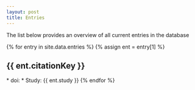 ```yaml
---
layout: post
title: Entries
---
```

 
The list below provides an overview of all current entries in the database


{% for entry in site.data.entries %}
{% assign ent = entry[1] %}
  <h2>
      {{ ent.citationKey }} 
  </h2>
  * doi: <https://doi.org/{{ent.doi}}>
  * Study: {{ ent.study }}
{% endfor %}
 
